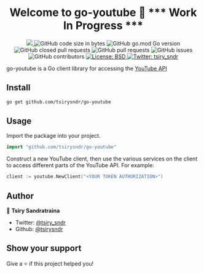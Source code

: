 <h1 align="center">Welcome to go-youtube 👋 *** Work In Progress ***</h1>
<p align="center">
  <a href="https://github.com/tsirysndr/go-youtube/commits/master">
    <img src="https://img.shields.io/github/last-commit/tsirysndr/go-youtube.svg" target="_blank" />
  </a>
  <img alt="GitHub code size in bytes" src="https://img.shields.io/github/languages/code-size/tsirysndr/go-youtube">
  <img alt="GitHub go.mod Go version" src="https://img.shields.io/github/go-mod/go-version/tsirysndr/go-youtube">
  <img alt="GitHub closed pull requests" src="https://img.shields.io/github/issues-pr-closed-raw/tsirysndr/go-youtube">
  <img alt="GitHub pull requests" src="https://img.shields.io/github/issues-pr/tsirysndr/go-youtube">
  <img alt="GitHub issues" src="https://img.shields.io/github/issues/tsirysndr/go-youtube">
  <img alt="GitHub contributors" src="https://img.shields.io/github/contributors/tsirysndr/go-youtube">
  <a href="https://github.com/tsirysndr/go-youtube/blob/master/LICENSE">
    <img alt="License: BSD" src="https://img.shields.io/badge/license-BSD-green.svg" target="_blank" />
  </a>
  <a href="https://twitter.com/tsiry_sndr">
    <img alt="Twitter: tsiry_sndr" src="https://img.shields.io/twitter/follow/tsiry_sndr.svg?style=social" target="_blank" />
  </a>
</p>

go-youtube is a Go client library for accessing the [YouTube API](https://developers.google.com/youtube/v3/docs)


## Install

```sh
go get github.com/tsirysndr/go-youtube
```

## Usage

Import the package into your project.

```Go
import "github.com/tsirysndr/go-youtube"
```

Construct a new YouTube client, then use the various services on the client to access different parts of the YouTube API. For example:

```Go
client := youtube.NewClient("<YOUR TOKEN AUTHORIZATION>")
```


## Author

👤 **Tsiry Sandratraina**

* Twitter: [@tsiry_sndr](https://twitter.com/tsiry_sndr)
* Github: [@tsirysndr](https://github.com/tsirysndr)

## Show your support

Give a ⭐️ if this project helped you!

